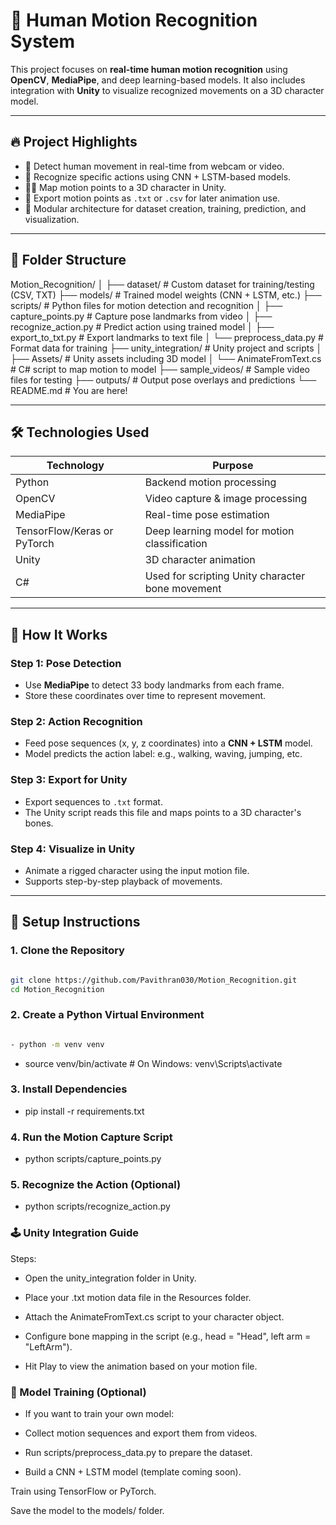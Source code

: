 # 🧍 Human Motion Recognition System

This project focuses on **real-time human motion recognition** using **OpenCV**, **MediaPipe**, and deep learning-based models. It also includes integration with **Unity** to visualize recognized movements on a 3D character model.

---

## 🔥 Project Highlights

- 🎥 Detect human movement in real-time from webcam or video.
- 🧠 Recognize specific actions using CNN + LSTM-based models.
- 🧍‍♂️ Map motion points to a 3D character in Unity.
- 🧾 Export motion points as `.txt` or `.csv` for later animation use.
- 🧩 Modular architecture for dataset creation, training, prediction, and visualization.

---

## 📁 Folder Structure

Motion_Recognition/
│
├── dataset/ # Custom dataset for training/testing (CSV, TXT)
├── models/ # Trained model weights (CNN + LSTM, etc.)
├── scripts/ # Python files for motion detection and recognition
│ ├── capture_points.py # Capture pose landmarks from video
│ ├── recognize_action.py # Predict action using trained model
│ ├── export_to_txt.py # Export landmarks to text file
│ └── preprocess_data.py # Format data for training
├── unity_integration/ # Unity project and scripts
│ ├── Assets/ # Unity assets including 3D model
│ └── AnimateFromText.cs # C# script to map motion to model
├── sample_videos/ # Sample video files for testing
├── outputs/ # Output pose overlays and predictions
└── README.md # You are here!


---

## 🛠️ Technologies Used

| Technology   | Purpose                                  |
|--------------|-------------------------------------------|
| Python       | Backend motion processing                |
| OpenCV       | Video capture & image processing         |
| MediaPipe    | Real-time pose estimation                |
| TensorFlow/Keras or PyTorch | Deep learning model for motion classification |
| Unity        | 3D character animation                   |
| C#           | Used for scripting Unity character bone movement |

---

## 🧠 How It Works

### Step 1: Pose Detection
- Use **MediaPipe** to detect 33 body landmarks from each frame.
- Store these coordinates over time to represent movement.

### Step 2: Action Recognition
- Feed pose sequences (x, y, z coordinates) into a **CNN + LSTM** model.
- Model predicts the action label: e.g., walking, waving, jumping, etc.

### Step 3: Export for Unity
- Export sequences to `.txt` format.
- The Unity script reads this file and maps points to a 3D character's bones.

### Step 4: Visualize in Unity
- Animate a rigged character using the input motion file.
- Supports step-by-step playback of movements.

---

## 🔧 Setup Instructions

### 1. Clone the Repository
```bash

git clone https://github.com/Pavithran030/Motion_Recognition.git
cd Motion_Recognition

```

### 2. Create a Python Virtual Environment

```bash

- python -m venv venv

```
- source venv/bin/activate    # On Windows: venv\Scripts\activate

### 3. Install Dependencies

- pip install -r requirements.txt

### 4. Run the Motion Capture Script

- python scripts/capture_points.py

### 5. Recognize the Action (Optional)

- python scripts/recognize_action.py

### 🕹 Unity Integration Guide
Steps:
- Open the unity_integration folder in Unity.

- Place your .txt motion data file in the Resources folder.

- Attach the AnimateFromText.cs script to your character object.

- Configure bone mapping in the script (e.g., head = "Head", left arm = "LeftArm").

- Hit Play to view the animation based on your motion file.

### 🧪 Model Training (Optional)

- If you want to train your own model:

- Collect motion sequences and export them from videos.

- Run scripts/preprocess_data.py to prepare the dataset.

- Build a CNN + LSTM model (template coming soon).

Train using TensorFlow or PyTorch.

Save the model to the models/ folder.
